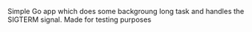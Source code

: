 Simple Go app which does some backgroung long task and handles the SIGTERM signal. Made for testing purposes